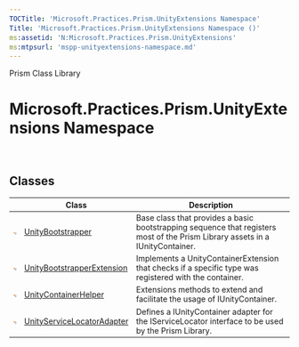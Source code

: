 ```yaml
---
TOCTitle: 'Microsoft.Practices.Prism.UnityExtensions Namespace'
Title: 'Microsoft.Practices.Prism.UnityExtensions Namespace ()'
ms:assetid: 'N:Microsoft.Practices.Prism.UnityExtensions'
ms:mtpsurl: 'mspp-unityextensions-namespace.md'
---
```


Prism Class Library

Microsoft.Practices.Prism.UnityExtensions Namespace
===================================================

 

Classes
-------

<span id="classToggle"></span>
<table>

<thead>
<tr class="header">
<th> </th>
<th>Class</th>
<th>Description</th>
</tr>
</thead>
<tbody>
<tr class="odd">
<td><img src="images/public-class.gif" title="Public class" /></td>
<td><a href="https://msdn.microsoft.com/library/microsoft.practices.prism.unityextensions.unitybootstrapper">UnityBootstrapper</a></td>
<td><div class="summary">
Base class that provides a basic bootstrapping sequence that registers most of the Prism Library assets in a IUnityContainer.
</div></td>
</tr>
<tr class="even">
<td><img src="images/public-class.gif" title="Public class" /></td>
<td><a href="https://msdn.microsoft.com/library/microsoft.practices.prism.unityextensions.unitybootstrapperextension">UnityBootstrapperExtension</a></td>
<td><div class="summary">
Implements a UnityContainerExtension that checks if a specific type was registered with the container.
</div></td>
</tr>
<tr class="odd">
<td><img src="images/public-class.gif" title="Public class" /></td>
<td><a href="https://msdn.microsoft.com/library/microsoft.practices.prism.unityextensions.unitycontainerhelper">UnityContainerHelper</a></td>
<td><div class="summary">
Extensions methods to extend and facilitate the usage of IUnityContainer.
</div></td>
</tr>
<tr class="even">
<td><img src="images/public-class.gif" title="Public class" /></td>
<td><a href="https://msdn.microsoft.com/library/microsoft.practices.prism.unityextensions.unityservicelocatoradapter">UnityServiceLocatorAdapter</a></td>
<td><div class="summary">
Defines a IUnityContainer adapter for the IServiceLocator interface to be used by the Prism Library.
</div></td>
</tr>
</tbody>
</table>
